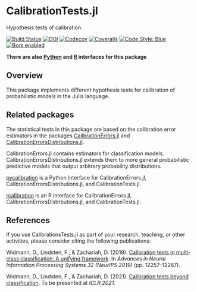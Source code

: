 # CalibrationTests.jl

Hypothesis tests of calibration.

[![Build Status](https://github.com/devmotion/CalibrationTests.jl/workflows/CI/badge.svg?branch=main)](https://github.com/devmotion/CalibrationTests.jl/actions?query=workflow%3ACI+branch%3Amain)
[![DOI](https://zenodo.org/badge/215970266.svg)](https://zenodo.org/badge/latestdoi/215970266)
[![Codecov](https://codecov.io/gh/devmotion/CalibrationTests.jl/branch/main/graph/badge.svg)](https://codecov.io/gh/devmotion/CalibrationTests.jl)
[![Coveralls](https://coveralls.io/repos/github/devmotion/CalibrationTests.jl/badge.svg?branch=main)](https://coveralls.io/github/devmotion/CalibrationTests.jl?branch=main)
[![Code Style: Blue](https://img.shields.io/badge/code%20style-blue-4495d1.svg)](https://github.com/invenia/BlueStyle)
[![Bors enabled](https://bors.tech/images/badge_small.svg)](https://app.bors.tech/repositories/24613)

**There are also [Python](https://github.com/devmotion/pycalibration) and [R](https://github.com/devmotion/rcalibration) interfaces for this package**

## Overview

This package implements different hypothesis tests for calibration of
probabilistic models in the Julia language.

## Related packages

The statistical tests in this package are based on the calibration error estimators
in the packages [CalibrationErrors.jl](https://github.com/devmotion/CalibrationErrors.jl)
and
[CalibrationErrorsDistributions.jl](https://github.com/devmotion/CalibrationErrorsDistributions.jl).

CalibrationErrors.jl contains estimators for classification models.
CalibrationErrorsDistributions.jl extends them to more general probabilistic predictive
models that output arbitrary probability distributions.

[pycalibration](https://github.com/devmotion/pycalibration) is a Python interface for CalibrationErrors.jl, CalibrationErrorsDistributions.jl, and CalibrationTests.jl.

[rcalibration](https://github.com/devmotion/rcalibration) is an R interface for CalibrationErrors.jl, CalibrationErrorsDistributions.jl, and CalibrationTests.jl.

## References

If you use CalibrationsTests.jl as part of your research, teaching, or other activities,
please consider citing the following publications:

Widmann, D., Lindsten, F., & Zachariah, D. (2019). [Calibration tests in multi-class
classification: A unifying framework](https://proceedings.neurips.cc/paper/2019/hash/1c336b8080f82bcc2cd2499b4c57261d-Abstract.html). In
*Advances in Neural Information Processing Systems 32 (NeurIPS 2019)* (pp. 12257–12267).

Widmann, D., Lindsten, F., & Zachariah, D. (2021).
[Calibration tests beyond classification](https://openreview.net/forum?id=-bxf89v3Nx).
To be presented at *ICLR 2021*.
